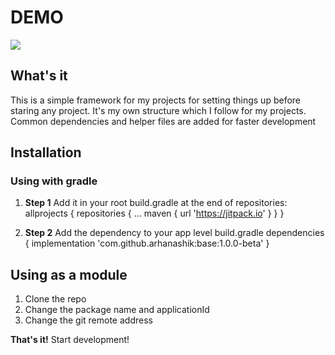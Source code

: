 # DEMO
[![](https://jitpack.io/v/arhanashik/base.svg)](https://jitpack.io/#arhanashik/base)

## What's it
This is a simple framework for my projects for setting things up before staring any project. It's my own structure which
I follow for my projects. Common dependencies and helper files are added for faster development
 
## Installation
### Using with gradle
1. **Step 1** Add it in your root build.gradle at the end of repositories:
allprojects {
    repositories {
        ...
        maven { url 'https://jitpack.io' }
    }
}

2. **Step 2** Add the dependency to your app level build.gradle
dependencies {
    implementation 'com.github.arhanashik:base:1.0.0-beta'
}

## Using as a module
1. Clone the repo
2. Change the package name and applicationId
3. Change the git remote address

**That's it!** Start development!